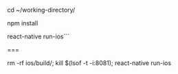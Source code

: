 
cd ~/working-directory/

npm install

react-native run-ios```

===

rm -rf ios/build/; kill $(lsof -t -i:8081); react-native run-ios
